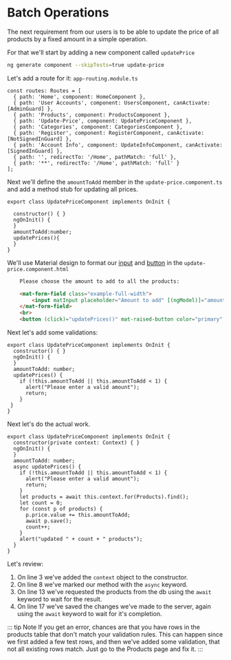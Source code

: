 # Batch Operations

The next requirement from our users is to be able to update the price of all products by a fixed amount in a simple operation.

For that we'll start by adding a new component called `updatePrice`
```sh
ng generate component --skipTests=true update-price
```

Let's add a route for it:
`app-routing.module.ts`
```ts{5}
const routes: Routes = [
  { path: 'Home', component: HomeComponent },
  { path: 'User Accounts', component: UsersComponent, canActivate: [AdminGuard] },
  { path: 'Products', component: ProductsComponent },
  { path: 'Update-Price', component: UpdatePriceComponent },
  { path: 'Categories', component: CategoriesComponent },
  { path: 'Register', component: RegisterComponent, canActivate: [NotSignedInGuard] },
  { path: 'Account Info', component: UpdateInfoComponent, canActivate: [SignedInGuard] },
  { path: '', redirectTo: '/Home', pathMatch: 'full' },
  { path: '**', redirectTo: '/Home', pathMatch: 'full' }
];
```

Next we'll define the `amountToAdd` member in the `update-price.component.ts` and add a method stub for updating all prices.
```ts{6-8}
export class UpdatePriceComponent implements OnInit {

  constructor() { }
  ngOnInit() {
  }
  amountToAdd:number;
  updatePrices(){
  }
}
```

We'll use Material design to format our [input](https://material.angular.io/components/input/overview) and [button](https://material.angular.io/components/button/overview)
in the `update-price.component.html`
```html
    Please choose the amount to add to all the products:

    <mat-form-field class="example-full-width">
        <input matInput placeholder="Amount to add" [(ngModel)]="amountToAdd" type="number">
    </mat-form-field>
    <br>
    <button (click)="updatePrices()" mat-raised-button color="primary" >Update all Prices</button>
```

Next let's add some validations:
```ts{7-10}
export class UpdatePriceComponent implements OnInit {
  constructor() { }
  ngOnInit() {
  }
  amountToAdd: number;
  updatePrices() {
    if (!this.amountToAdd || this.amountToAdd < 1) {
      alert("Please enter a valid amount");
      return;
    }
 }
}
```

Next let's do the actual work.
```ts{2,6,11-19}
export class UpdatePriceComponent implements OnInit {
  constructor(private context: Context) { }
  ngOnInit() {
  }
  amountToAdd: number;
  async updatePrices() {
    if (!this.amountToAdd || this.amountToAdd < 1) {
      alert("Please enter a valid amount");
      return;
    }
    let products = await this.context.for(Products).find();
    let count = 0;
    for (const p of products) {
      p.price.value += this.amountToAdd;
      await p.save();
      count++;
    }
    alert("updated " + count + " products");
  }
}
```

Let's review:
1. On line 3 we've added the `context` object to the constructor.
2. On line 8 we've marked our method with the `async` keyword.
3. On line 13 we've requested the products from the db using the `await` keyword to wait for the result.
4. On line 17 we've saved the changes we've made to the server, again using the `await` keyword to wait for it's completion.

::: tip Note
 If you get an error, chances are that you have rows in the products table that don't match your validation rules. This can happen since we first added a few test rows, and then we've added some validation, that not all existing rows match.
 Just go to the Products page and fix it.
:::